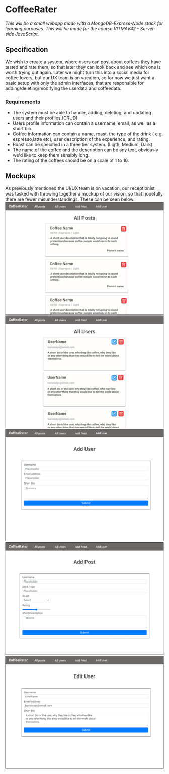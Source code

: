 # CoffeeRater
*This will be a small webapp made with a MongoDB-Express-Node stack for learning purposes. This will be made for the course VITMAV42 - Server-side JavaScript.*

## Specification
We wish to create a system, where users can post about coffees they have tasted and rate them, so that later they can look back and see which one is worth trying out again. Later we might turn this into a social media for coffee lovers, but our UX team is on vacation, so for now we just want a basic setup with only the admin interfaces, that are responsible for adding/deleting/modifying the userdata and coffeedata.
### Requirements
- The system must be able to handle, adding, deleting, and updating users and their profiles.(CRUD)
- Users profile information can contain a username, email, as well as a short bio.
- Coffee information can contain a name, roast, the type of the drink ( e.g. espresso,latte etc), user description of the experience, and rating.
- Roast can be specified in a three tier system. (Ligth, Medium, Dark)
- The name of the coffee and the description can be any text, obviously we'd like to keep them sensibly long.
- The rating of the coffees should be on a scale of 1 to 10.
<div style="page-break-after: always;"></div>

## Mockups
As previously mentioned the UI/UX team is on vacation, our receptionist was tasked with throwing together a mockup of our vision,
so that hopefully there are fewer misunderstandings. These can be seen below.
![Alt text](./Mockups/AllPosts.png?raw=true "All Posts Page")
![Alt text](./Mockups/AllUsers.png?raw=true "All Users Page")
![Alt text](./Mockups/AddUser.png?raw=true "Add User Page")
![Alt text](./Mockups/AddPost.png?raw=true "Add Post Page")
![Alt text](./Mockups/EditUser.png?raw=true "Edit User Page")

